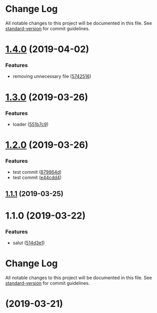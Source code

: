 # Change Log

All notable changes to this project will be documented in this file. See [standard-version](https://github.com/conventional-changelog/standard-version) for commit guidelines.

# [1.4.0](https://github.com/helenen/motus/compare/v1.3.0...v1.4.0) (2019-04-02)


### Features

* removing unnecessary file ([5742516](https://github.com/helenen/motus/commit/5742516))



# [1.3.0](https://github.com/helenen/motus/compare/v1.2.0...v1.3.0) (2019-03-26)


### Features

* loader ([551b7c9](https://github.com/helenen/motus/commit/551b7c9))



# [1.2.0](https://github.com/helenen/motus/compare/v1.1.1...v1.2.0) (2019-03-26)


### Features

* test commit ([879864d](https://github.com/helenen/motus/commit/879864d))
* test commit ([e44cdd4](https://github.com/helenen/motus/commit/e44cdd4))



## [1.1.1](https://github.com/helenen/motus/compare/v1.1.0...v1.1.1) (2019-03-25)



# 1.1.0 (2019-03-22)


### Features

* salut ([514d3e1](https://github.com/helenen/motus/commit/514d3e1))



# Change Log

All notable changes to this project will be documented in this file. See [standard-version](https://github.com/conventional-changelog/standard-version) for commit guidelines.

#  (2019-03-21)
